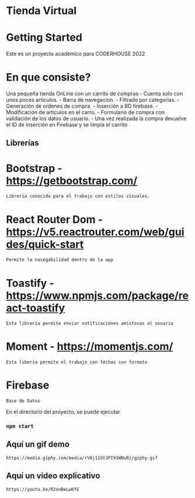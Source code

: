 # Tienda Virtual 
# Getting Started 

Este es un proyecto académico para CODERHOUSE 2022

# En que consiste?
Una pequeña tienda OnLine con un carrito de compras 
    - Cuenta solo con unos pocos articulos.
    - Barra de navegacion.
    - Filtrado por categorias.
    - Generación de ordenes de compra.
    - Inserción a BD firebase.
    - Modificación de articulos en el carro.
    - Formulario de compra con validación de los datos de usuario.
        - Una vez realizada la compra devuelve el ID de inserción en Firebase y se limpia el carrito

## Librerías 

# Bootstrap - https://getbootstrap.com/
    Librería conocida para el trabajo con estilos visuales.
# React Router Dom - https://v5.reactrouter.com/web/guides/quick-start
    Permite la navegabilidad dentro de la app
# Toastify - https://www.npmjs.com/package/react-toastify
    Esta librería permite enviar notificaciones amistosas al usuario
# Moment - https://momentjs.com/
    Esta libería permite el trabajo con fechas con formato
# Firebase 
    Base de Datos


En el directorio del proyecto, se puede ejecutar

### `npm start`


## Aquí un gif demo
    https://media.giphy.com/media/rV8j11Gt3PI91WNuRz/giphy.gif

## Aquí un video explicativo
    https://youtu.be/R2snBeLwKfE
